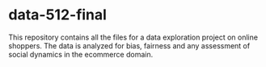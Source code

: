 # data-512-final
This repository contains all the files for a data exploration project on online shoppers. The data is analyzed for bias, fairness and any assessment of social dynamics in the ecommerce domain. 
